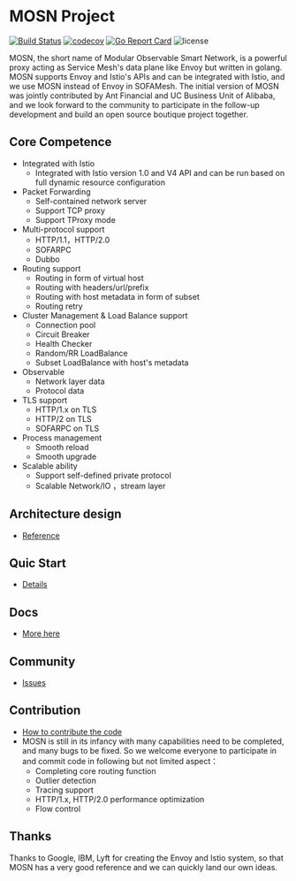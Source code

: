 # MOSN Project

[![Build Status](https://travis-ci.org/alipay/sofa-mosn.svg?branch=master)](https://travis-ci.org/alipay/sofa-mosn)
[![codecov](https://codecov.io/gh/alipay/sofa-mosn/branch/master/graph/badge.svg)](https://codecov.io/gh/alipay/sofa-mosn)
[![Go Report Card](https://goreportcard.com/badge/github.com/alipay/sofa-mosn)](https://goreportcard.com/report/github.com/alipay/sofa-mosn)
![license](https://img.shields.io/badge/license-Apache--2.0-green.svg)

MOSN, the short name of Modular Observable Smart Network, is a powerful proxy acting as Service Mesh's data plane like Envoy but written in golang.
MOSN supports Envoy and Istio's APIs and can be integrated with Istio, and we use MOSN instead of Envoy in SOFAMesh.
The initial version of MOSN was jointly contributed by Ant Financial and UC Business Unit of Alibaba, and we look forward to the community to participate in the
follow-up development and build an open source boutique project together.

## Core Competence

+ Integrated with Istio
    + Integrated with Istio version 1.0 and V4 API and can be run based on full dynamic resource configuration
+ Packet Forwarding
    + Self-contained network server
    + Support TCP proxy
    + Support TProxy mode
+ Multi-protocol support
    + HTTP/1.1，HTTP/2.0
    + SOFARPC
    + Dubbo
+ Routing support
    + Routing in form of virtual host
    + Routing with headers/url/prefix
    + Routing with host metadata in form of subset
    + Routing retry
+ Cluster Management & Load Balance support
    + Connection pool
    + Circuit Breaker
    + Health Checker
    + Random/RR LoadBalance
    + Subset LoadBalance with host's metadata
+ Observable
    + Network layer data
    + Protocol data
+ TLS support
    + HTTP/1.x on TLS
    + HTTP/2 on TLS
    + SOFARPC on TLS
+ Process management
    + Smooth reload
    + Smooth upgrade
+ Scalable ability
    + Support self-defined private protocol
    + Scalable Network/IO ，stream layer

## Architecture design
* [Reference](docs/design/README.md)

## Quic Start
* [Details](docs/develop/quickstart.md)
   
## Docs
* [More here](http://www.sofastack.tech/sofa-mesh/docs/mosn-README)

## Community
* [Issues](https://github.com/alipay/sofa-mosn/issues)

## Contribution
+ [How to contribute the code](docs/CONTRIBUTING.md)
+ MOSN is still in its infancy with many capabilities need to be completed, and many bugs to be fixed.
  So we welcome everyone to participate in and commit code in following but not limited aspect：
   + Completing core routing function
   + Outlier detection
   + Tracing support
   + HTTP/1.x, HTTP/2.0 performance optimization
   + Flow control
   
## Thanks
Thanks to Google, IBM, Lyft for creating the Envoy and Istio system, so that MOSN has a very good reference and we can
quickly land our own ideas.
